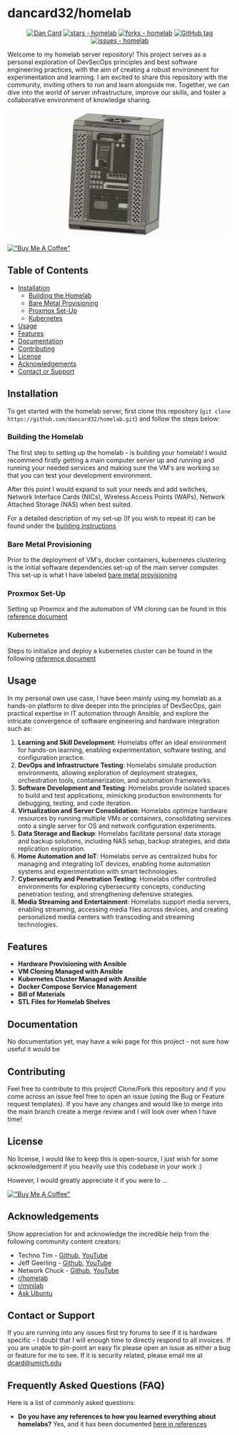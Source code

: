 # dancard32/homelab

<div align="center">

[![Dan Card](https://img.shields.io/static/v1?label=DanCard32&message=profile&color=blue&logo=github)](https://github.com/dancard32)
[![stars - homelab](https://img.shields.io/github/stars/dancard32/homelab?style=social)](https://github.com/DanCard32/homelab)
[![forks - homelab](https://img.shields.io/github/forks/dancard32/homelab?style=social)](https://github.com/dancard32/homelab)
[![GitHub tag](https://img.shields.io/github/tag/dancard32/homelab?include_prereleases=&sort=semver)](https://github.com/DanCard32/homelab/releases/)
[![issues - homelab](https://img.shields.io/github/issues/dancard32/homelab)](https://github.com/dancard32/homelab/issues)
</div>

Welcome to my homelab server repository! This project serves as a personal exploration of DevSecOps principles and best software engineering practices, with the aim of creating a robust environment for experimentation and learning. I am excited to share this repository with the community, inviting others to run and learn alongside me. Together, we can dive into the world of server infrastructure, improve our skills, and foster a collaborative environment of knowledge sharing.

<p align="center">
  <img src="images/homelab-cover.gif" width="750" />
</p>

[!["Buy Me A Coffee"](https://www.buymeacoffee.com/assets/img/custom_images/orange_img.png)](https://www.buymeacoffee.com/dancard32)

## Table of Contents
- [Installation](#installation)
    - [Building the Homelab](#building-the-homelab)
    - [Bare Metal Provisioning](#bare-metal-provisioning)
    - [Proxmox Set-Up](#proxmox-set-up)
    - [Kubernetes](#kubernetes)
- [Usage](#usage)
- [Features](#features)
- [Documentation](#documentation)
- [Contributing](#contributing)
- [License](#license)
- [Acknowledgements](#acknowledgements)
- [Contact or Support](#contact-or-support)


## Installation
To get started with the homelab server, first clone this repository (`git clone  https://github.com/dancard32/homelab.git`) and follow the steps below:

### Building the Homelab
The first step to setting up the homelab - is building your homelab! I would recommend firstly getting a main computer server up and running and running your needed services and making sure the VM's are working so that you can test your development environment.

After this point I would expand to suit your needs and add switches, Network Interface Cards (NICs), Wireless Access Points (WAPs), Network Attached Storage (NAS) when best suited.

For a detailed description of my set-up (If you wish to repeat it) can be found under the [building instructions](markdown/building.md)

### Bare Metal Provisioning
Prior to the deployment of VM's, docker containers, kubernetes clustering is the initial software dependencies set-up of the main server computer. This set-up is what I have labeled [bare metal provisioning](markdown/provisioning.md)

### Proxmox Set-Up
Setting up Proxmox and the automation of VM cloning can be found in this [reference document](markdown/proxmox.md)

### Kubernetes
Steps to initialize and deploy a kubernetes cluster can be found in the following [reference document](markdown/k3s.md)

## Usage
In my personal own use case, I have been mainly using my homelab as a hands-on platform to dive deeper into the principles of DevSecOps, gain practical expertise in IT automation through Ansible, and explore the intricate convergence of software engineering and hardware integration such as:

1. **Learning and Skill Development**: Homelabs offer an ideal environment for hands-on learning, enabling experimentation, software testing, and configuration practice.
2. **DevOps and Infrastructure Testing**: Homelabs simulate production environments, allowing exploration of deployment strategies, orchestration tools, containerization, and automation frameworks.
3. **Software Development and Testing**: Homelabs provide isolated spaces to build and test applications, mimicking production environments for debugging, testing, and code iteration.
4. **Virtualization and Server Consolidation**: Homelabs optimize hardware resources by running multiple VMs or containers, consolidating services onto a single server for OS and network configuration experiments.
5. **Data Storage and Backup**: Homelabs facilitate personal data storage and backup solutions, including NAS setup, backup strategies, and data replication exploration.
6. **Home Automation and IoT**: Homelabs serve as centralized hubs for managing and integrating IoT devices, enabling home automation systems and experimentation with smart technologies.
7. **Cybersecurity and Penetration Testing**: Homelabs offer controlled environments for exploring cybersecurity concepts, conducting penetration testing, and strengthening defensive strategies.
8. **Media Streaming and Entertainment**: Homelabs support media servers, enabling streaming, accessing media files across devices, and creating personalized media centers with transcoding and streaming technologies.

## Features

- **Hardware Provisioning with Ansible**
- **VM Cloning Managed with Ansible**
- **Kubernetes Cluster Managed with Ansible**
- **Docker Compose Service Management**
- **Bill of Materials**
- **STL Files for Homelab Shelves**


## Documentation
No documentation yet, may have a wiki page for this project - not sure how useful it would be

## Contributing
Feel free to contribute to this project! Clone/Fork this repository and if you come across an issue feel free to open an issue (using the Bug or Feature request templates). If you have any changes and would like to merge into the main branch create a merge review and I will look over when I have time!

## License
No license, I would like to keep this is open-source, I just wish for some acknowledgement if you heavily use this codebase in your work :)

However, I would greatly appreciate it if you were to ...

[!["Buy Me A Coffee"](https://www.buymeacoffee.com/assets/img/custom_images/orange_img.png)](https://www.buymeacoffee.com/dancard32) 

## Acknowledgements
Show appreciation for and acknowledge the incredible help from the following community content creators:
- Techno Tim - [Github](https://github.com/timothystewart6), [YouTube](https://www.youtube.com/@TechnoTim)
- Jeff Geerling - [Github](https://github.com/geerlingguy), [YouTube](https://www.youtube.com/@JeffGeerling)
- Network Chuck - [Github](https://github.com/theNetworkChuck), [YouTube](https://www.youtube.com/@NetworkChuck)
- [r/homelab](https://www.reddit.com/r/homelab/)
- [r/minilab](https://www.reddit.com/r/minilab/)
- [Ask Ubuntu](https://askubuntu.com/)

## Contact or Support
If you are running into any issues first try forums to see if it is hardware specific - I doubt that I will enough time to directly respond to all invoices. If you are unable to pin-point an easy fix please open an issue as either a bug or feature for me to see. If it is security related, please email me at dcard@umich.edu


## Frequently Asked Questions (FAQ)
Here is a list of commonly asked questions:

- **Do you have any references to how you learned everything about homelabs?** Yes, and it has been documented [here in references](markdown/references.md)
